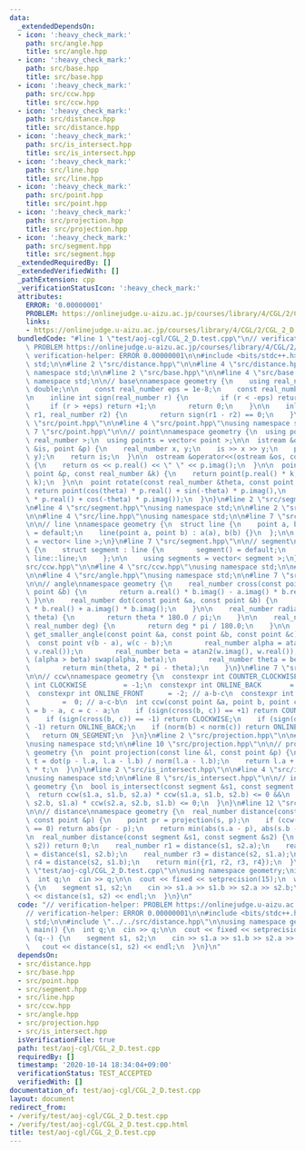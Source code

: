 ```yaml
---
data:
  _extendedDependsOn:
  - icon: ':heavy_check_mark:'
    path: src/angle.hpp
    title: src/angle.hpp
  - icon: ':heavy_check_mark:'
    path: src/base.hpp
    title: src/base.hpp
  - icon: ':heavy_check_mark:'
    path: src/ccw.hpp
    title: src/ccw.hpp
  - icon: ':heavy_check_mark:'
    path: src/distance.hpp
    title: src/distance.hpp
  - icon: ':heavy_check_mark:'
    path: src/is_intersect.hpp
    title: src/is_intersect.hpp
  - icon: ':heavy_check_mark:'
    path: src/line.hpp
    title: src/line.hpp
  - icon: ':heavy_check_mark:'
    path: src/point.hpp
    title: src/point.hpp
  - icon: ':heavy_check_mark:'
    path: src/projection.hpp
    title: src/projection.hpp
  - icon: ':heavy_check_mark:'
    path: src/segment.hpp
    title: src/segment.hpp
  _extendedRequiredBy: []
  _extendedVerifiedWith: []
  _pathExtension: cpp
  _verificationStatusIcon: ':heavy_check_mark:'
  attributes:
    ERROR: '0.00000001'
    PROBLEM: https://onlinejudge.u-aizu.ac.jp/courses/library/4/CGL/2/CGL_2_D
    links:
    - https://onlinejudge.u-aizu.ac.jp/courses/library/4/CGL/2/CGL_2_D
  bundledCode: "#line 1 \"test/aoj-cgl/CGL_2_D.test.cpp\"\n// verification-helper:\
    \ PROBLEM https://onlinejudge.u-aizu.ac.jp/courses/library/4/CGL/2/CGL_2_D\n//\
    \ verification-helper: ERROR 0.00000001\n\n#include <bits/stdc++.h>\nusing namespace\
    \ std;\n\n#line 2 \"src/distance.hpp\"\n\n#line 4 \"src/distance.hpp\"\nusing\
    \ namespace std;\n\n#line 2 \"src/base.hpp\"\n\n#line 4 \"src/base.hpp\"\nusing\
    \ namespace std;\n\n// base\nnamespace geometry {\n    using real_number = long\
    \ double;\n\n    const real_number eps = 1e-8;\n    const real_number pi = acos(-1);\n\
    \n    inline int sign(real_number r) {\n        if (r < -eps) return -1;\n   \
    \     if (r > +eps) return +1;\n        return 0;\n    }\n\n    inline bool is_equal(real_number\
    \ r1, real_number r2) {\n        return sign(r1 - r2) == 0;\n    }\n}\n#line 2\
    \ \"src/point.hpp\"\n\n#line 4 \"src/point.hpp\"\nusing namespace std;\n\n#line\
    \ 7 \"src/point.hpp\"\n\n// point\nnamespace geometry {\n  using point = complex<\
    \ real_number >;\n  using points = vector< point >;\n\n  istream &operator>>(istream\
    \ &is, point &p) {\n    real_number x, y;\n    is >> x >> y;\n    p = point(x,\
    \ y);\n    return is;\n  }\n\n  ostream &operator<<(ostream &os, const point &p)\
    \ {\n    return os << p.real() << \" \" << p.imag();\n  }\n\n  point operator*(const\
    \ point &p, const real_number &k) {\n    return point(p.real() * k, p.imag() *\
    \ k);\n  }\n\n  point rotate(const real_number &theta, const point &p) {\n   \
    \ return point(cos(theta) * p.real() + sin(-theta) * p.imag(),\n        sin(theta)\
    \ * p.real() + cos(-theta) * p.imag());\n  }\n}\n#line 2 \"src/segment.hpp\"\n\
    \n#line 4 \"src/segment.hpp\"\nusing namespace std;\n\n#line 2 \"src/line.hpp\"\
    \n\n#line 4 \"src/line.hpp\"\nusing namespace std;\n\n#line 7 \"src/line.hpp\"\
    \n\n// line \nnamespace geometry {\n  struct line {\n    point a, b;\n\n    line()\
    \ = default;\n    line(point a, point b) : a(a), b(b) {}\n  };\n\n  using lines\
    \ = vector< line >;\n}\n#line 7 \"src/segment.hpp\"\n\n// segment\nnamespace geometry\
    \ {\n    struct segment : line {\n        segment() = default;\n        using\
    \ line::line;\n    };\n\n    using segments = vector< segment >;\n}\n#line 2 \"\
    src/ccw.hpp\"\n\n#line 4 \"src/ccw.hpp\"\nusing namespace std;\n\n#line 2 \"src/angle.hpp\"\
    \n\n#line 4 \"src/angle.hpp\"\nusing namespace std;\n\n#line 7 \"src/angle.hpp\"\
    \n\n// angle\nnamespace geometry {\n    real_number cross(const point &a, const\
    \ point &b) {\n        return a.real() * b.imag() - a.imag() * b.real();\n   \
    \ }\n\n    real_number dot(const point &a, const point &b) {\n        return a.real()\
    \ * b.real() + a.imag() * b.imag();\n    }\n\n    real_number radian_to_degree(real_number\
    \ theta) {\n        return theta * 180.0 / pi;\n    }\n\n    real_number degree_to_radian(const\
    \ real_number deg) {\n        return deg * pi / 180.0;\n    }\n\n    real_number\
    \ get_smaller_angle(const point &a, const point &b, const point &c) {\n      \
    \  const point v(b - a), w(c - b);\n        real_number alpha = atan2(v.imag(),\
    \ v.real());\n        real_number beta = atan2(w.imag(), w.real());\n        if\
    \ (alpha > beta) swap(alpha, beta);\n        real_number theta = beta - alpha;\n\
    \        return min(theta, 2 * pi - theta);\n    }\n}\n#line 7 \"src/ccw.hpp\"\
    \n\n// ccw\nnamespace geometry {\n  constexpr int COUNTER_CLOCKWISE = +1;\n  constexpr\
    \ int CLOCKWISE         = -1;\n  constexpr int ONLINE_BACK       = +2; // c-a-b\n\
    \  constexpr int ONLINE_FRONT      = -2; // a-b-c\n  constexpr int ON_SEGMENT\
    \        =  0; // a-c-b\n  int ccw(const point &a, point b, point c) {\n    b\
    \ = b - a, c = c - a;\n    if (sign(cross(b, c)) == +1) return COUNTER_CLOCKWISE;\n\
    \    if (sign(cross(b, c)) == -1) return CLOCKWISE;\n    if (sign(dot(b, c)) ==\
    \ -1) return ONLINE_BACK;\n    if (norm(b) < norm(c)) return ONLINE_FRONT;\n \
    \   return ON_SEGMENT;\n  }\n}\n#line 2 \"src/projection.hpp\"\n\n#line 4 \"src/projection.hpp\"\
    \nusing namespace std;\n\n#line 10 \"src/projection.hpp\"\n\n// projection\nnamespace\
    \ geometry {\n  point projection(const line &l, const point &p) {\n    real_number\
    \ t = dot(p - l.a, l.a - l.b) / norm(l.a - l.b);\n    return l.a + (l.a - l.b)\
    \ * t;\n  }\n}\n#line 2 \"src/is_intersect.hpp\"\n\n#line 4 \"src/is_intersect.hpp\"\
    \nusing namespace std;\n\n#line 8 \"src/is_intersect.hpp\"\n\n// intersect\nnamespace\
    \ geometry {\n  bool is_intersect(const segment &s1, const segment &s2) {\n  \
    \  return ccw(s1.a, s1.b, s2.a) * ccw(s1.a, s1.b, s2.b) <= 0 &&\n           ccw(s2.a,\
    \ s2.b, s1.a) * ccw(s2.a, s2.b, s1.b) <= 0;\n  }\n}\n#line 12 \"src/distance.hpp\"\
    \n\n// distance\nnamespace geometry {\n  real_number distance(const segment &s,\
    \ const point &p) {\n    point pr = projection(s, p);\n    if (ccw(s.a, s.b, pr)\
    \ == 0) return abs(pr - p);\n    return min(abs(s.a - p), abs(s.b - p));\n  }\n\
    \n  real_number distance(const segment &s1, const segment &s2) {\n    if (is_intersect(s1,\
    \ s2)) return 0;\n    real_number r1 = distance(s1, s2.a);\n    real_number r2\
    \ = distance(s1, s2.b);\n    real_number r3 = distance(s2, s1.a);\n    real_number\
    \ r4 = distance(s2, s1.b);\n    return min({r1, r2, r3, r4});\n  }\n}\n#line 8\
    \ \"test/aoj-cgl/CGL_2_D.test.cpp\"\n\nusing namespace geometry;\nint main() {\n\
    \  int q;\n  cin >> q;\n\n  cout << fixed << setprecision(15);\n  while (q--)\
    \ {\n    segment s1, s2;\n    cin >> s1.a >> s1.b >> s2.a >> s2.b;\n\n    cout\
    \ << distance(s1, s2) << endl;\n  }\n}\n"
  code: "// verification-helper: PROBLEM https://onlinejudge.u-aizu.ac.jp/courses/library/4/CGL/2/CGL_2_D\n\
    // verification-helper: ERROR 0.00000001\n\n#include <bits/stdc++.h>\nusing namespace\
    \ std;\n\n#include \"../../src/distance.hpp\"\n\nusing namespace geometry;\nint\
    \ main() {\n  int q;\n  cin >> q;\n\n  cout << fixed << setprecision(15);\n  while\
    \ (q--) {\n    segment s1, s2;\n    cin >> s1.a >> s1.b >> s2.a >> s2.b;\n\n \
    \   cout << distance(s1, s2) << endl;\n  }\n}\n"
  dependsOn:
  - src/distance.hpp
  - src/base.hpp
  - src/point.hpp
  - src/segment.hpp
  - src/line.hpp
  - src/ccw.hpp
  - src/angle.hpp
  - src/projection.hpp
  - src/is_intersect.hpp
  isVerificationFile: true
  path: test/aoj-cgl/CGL_2_D.test.cpp
  requiredBy: []
  timestamp: '2020-10-14 18:34:04+09:00'
  verificationStatus: TEST_ACCEPTED
  verifiedWith: []
documentation_of: test/aoj-cgl/CGL_2_D.test.cpp
layout: document
redirect_from:
- /verify/test/aoj-cgl/CGL_2_D.test.cpp
- /verify/test/aoj-cgl/CGL_2_D.test.cpp.html
title: test/aoj-cgl/CGL_2_D.test.cpp
---
```

